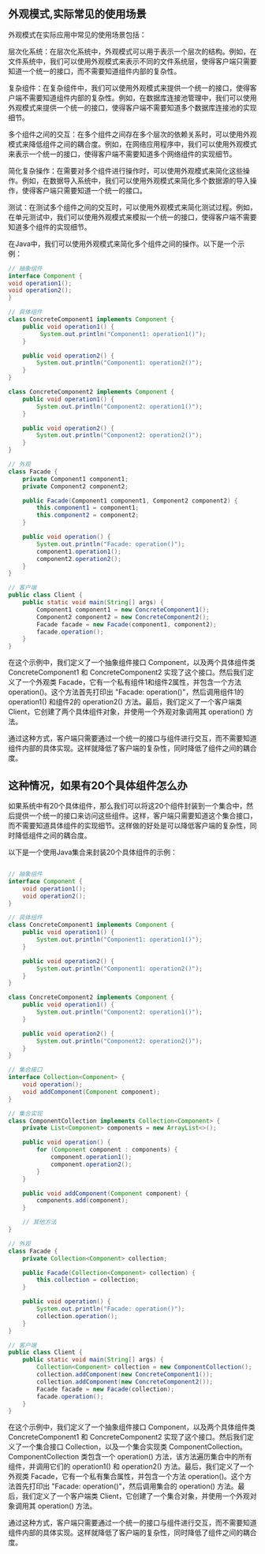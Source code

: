 ## 外观模式,实际常见的使用场景

外观模式在实际应用中常见的使用场景包括：

层次化系统：在层次化系统中，外观模式可以用于表示一个层次的结构。例如，在文件系统中，我们可以使用外观模式来表示不同的文件系统层，使得客户端只需要知道一个统一的接口，而不需要知道组件内部的复杂性。

复杂组件：在复杂组件中，我们可以使用外观模式来提供一个统一的接口，使得客户端不需要知道组件内部的复杂性。例如，在数据库连接池管理中，我们可以使用外观模式来提供一个统一的接口，使得客户端不需要知道多个数据库连接池的实现细节。

多个组件之间的交互：在多个组件之间存在多个层次的依赖关系时，可以使用外观模式来降低组件之间的耦合度。例如，在网络应用程序中，我们可以使用外观模式来表示一个统一的接口，使得客户端不需要知道多个网络组件的实现细节。

简化复杂操作：在需要对多个组件进行操作时，可以使用外观模式来简化这些操作。例如，在数据导入系统中，我们可以使用外观模式来简化多个数据源的导入操作，使得客户端只需要知道一个统一的接口。

测试：在测试多个组件之间的交互时，可以使用外观模式来简化测试过程。例如，在单元测试中，我们可以使用外观模式来模拟一个统一的接口，使得客户端不需要知道多个组件的实现细节。




在Java中，我们可以使用外观模式来简化多个组件之间的操作。以下是一个示例：

```java
// 抽象组件
interface Component {
void operation1();
void operation2();
}

// 具体组件
class ConcreteComponent1 implements Component {
    public void operation1() {
         System.out.println("Component1: operation1()");
    }

    public void operation2() {
        System.out.println("Component1: operation2()");
    }
}

class ConcreteComponent2 implements Component {
    public void operation1() {
        System.out.println("Component2: operation1()");
    }

    public void operation2() {
        System.out.println("Component2: operation2()");
    }
}

// 外观
class Facade {
    private Component1 component1;
    private Component2 component2;

    public Facade(Component1 component1, Component2 component2) {
        this.component1 = component1;
        this.component2 = component2;
    }

    public void operation() {
        System.out.println("Facade: operation()");
        component1.operation1();
        component2.operation2();
    }
}

// 客户端
public class Client {
    public static void main(String[] args) {
        Component1 component1 = new ConcreteComponent1();
        Component2 component2 = new ConcreteComponent2();
        Facade facade = new Facade(component1, component2);
        facade.operation();
    }
}

```

在这个示例中，我们定义了一个抽象组件接口 Component，以及两个具体组件类 ConcreteComponent1 和 ConcreteComponent2 实现了这个接口。然后我们定义了一个外观类 Facade，它有一个私有组件1和组件2属性，并包含一个方法 operation()。这个方法首先打印出 "Facade: operation()"，然后调用组件1的 operation1() 和组件2的 operation2() 方法。最后，我们定义了一个客户端类 Client，它创建了两个具体组件对象，并使用一个外观对象调用其 operation() 方法。

通过这种方式，客户端只需要通过一个统一的接口与组件进行交互，而不需要知道组件内部的具体实现。这样就降低了客户端的复杂性，同时降低了组件之间的耦合度。








## 这种情况，如果有20个具体组件怎么办

如果系统中有20个具体组件，那么我们可以将这20个组件封装到一个集合中，然后提供一个统一的接口来访问这些组件。这样，客户端只需要知道这个集合接口，而不需要知道具体组件的实现细节。这样做的好处是可以降低客户端的复杂性，同时降低组件之间的耦合度。

以下是一个使用Java集合来封装20个具体组件的示例：

```java

// 抽象组件
interface Component {
    void operation1();
    void operation2();
}

// 具体组件
class ConcreteComponent1 implements Component {
    public void operation1() {
        System.out.println("Component1: operation1()");
    }

    public void operation2() {
        System.out.println("Component1: operation2()");
    }
}

class ConcreteComponent2 implements Component {
    public void operation1() {
        System.out.println("Component2: operation1()");
    }

    public void operation2() {
        System.out.println("Component2: operation2()");
    }
}

// 集合接口
interface Collection<Component> {
    void operation();
    void addComponent(Component component);
}

// 集合实现
class ComponentCollection implements Collection<Component> {
    private List<Component> components = new ArrayList<>();

    public void operation() {
        for (Component component : components) {
            component.operation1();
            component.operation2();
        }
    }

    public void addComponent(Component component) {
        components.add(component);
    }

    // 其他方法
}

// 外观
class Facade {
    private Collection<Component> collection;

    public Facade(Collection<Component> collection) {
        this.collection = collection;
    }

    public void operation() {
        System.out.println("Facade: operation()");
        collection.operation();
    }
}

// 客户端
public class Client {
    public static void main(String[] args) {
        Collection<Component> collection = new ComponentCollection();
        collection.addComponent(new ConcreteComponent1());
        collection.addComponent(new ConcreteComponent2());
        Facade facade = new Facade(collection);
        facade.operation();
    }
}

```

在这个示例中，我们定义了一个抽象组件接口 Component，以及两个具体组件类 ConcreteComponent1 和 ConcreteComponent2 实现了这个接口。然后我们定义了一个集合接口 Collection，以及一个集合实现类 ComponentCollection。ComponentCollection 类包含一个 operation() 方法，该方法遍历集合中的所有组件，并调用它们的 operation1() 和 operation2() 方法。最后，我们定义了一个外观类 Facade，它有一个私有集合属性，并包含一个方法 operation()。这个方法首先打印出 "Facade: operation()"，然后调用集合的 operation() 方法。最后，我们定义了一个客户端类 Client，它创建了一个集合对象，并使用一个外观对象调用其 operation() 方法。

通过这种方式，客户端只需要通过一个统一的接口与组件进行交互，而不需要知道组件内部的具体实现。这样就降低了客户端的复杂性，同时降低了组件之间的耦合度。
